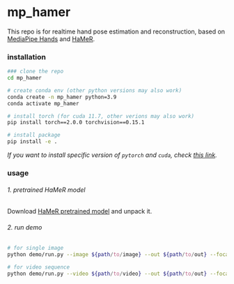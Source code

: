 # mp_hamer

This repo is for realtime hand pose estimation and reconstruction, based on [MediaPipe Hands](https://ai.google.dev/edge/mediapipe/solutions/vision/hand_landmarker) and [HaMeR](https://github.com/geopavlakos/hamer).

### installation
```bash
### clone the repo
cd mp_hamer

# create conda env (other python versions may also work)
conda create -n mp_hamer python=3.9
conda activate mp_hamer

# install torch (for cuda 11.7, other verions may also work)
pip install torch==2.0.0 torchvision==0.15.1

# install package
pip install -e .
```

*If you want to install specific version of `pytorch` and `cuda`, check [this link](https://pytorch.org/get-started/previous-versions/).*

### usage
###### 1. pretrained HaMeR model
Download [HaMeR pretrained model](https://www.cs.utexas.edu/~pavlakos/hamer/data/hamer_demo_data.tar.gz) and unpack it.

###### 2. run demo
```bash
# for single image
python demo/run.py --image ${path/to/image} --out ${path/to/out} --focal 3000

# for video sequence
python demo/run.py --video ${path/to/video} --out ${path/to/out} --focal 3000
```

